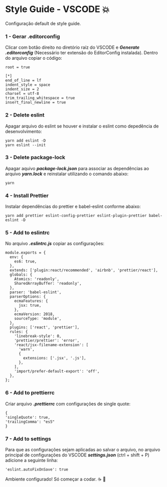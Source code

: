 # Style Guide - VSCODE :boom:
Configuração default de style guide.

### 1 - Gerar .editorconfig
Clicar com botão direito no diretório raíz do VSCODE e ***Generate .editorconfig*** (Necessário ter extensão do EditorConfig instalada).
Dentro do arquivo copiar o código:
```
root = true

[*]
end_of_line = lf
indent_style = space
indent_size = 2
charset = utf-8
trim_trailing_whitespace = true
insert_final_newline = true
```

### 2 - Delete eslint
Apagar arquivo do eslint se houver e instalar o eslint como depedência de desenvolvimento:
```
yarn add eslint -D
yarn eslint --init
```

### 3 - Delete package-lock
Apagar aquivo ***package-lock.json*** para associar as dependências ao arquivo ***yarn.lock*** e reinstalar utilizando o comando abaixo:
```
yarn 
```

### 4 - Install Prettier
Instalar dependências do prettier e babel-eslint conforme abaixo:
```
yarn add prettier eslint-config-prettier eslint-plugin-prettier babel-eslint -D 
```

### 5 - Add to eslintrc
No arquivo ***.eslintrc.js*** copiar as configurações:
```
module.exports = {
  env: {
    es6: true,
  },
  extends: ['plugin:react/recommended', 'airbnb', 'prettier/react'],
  globals: {
    Atomics: 'readonly',
    SharedArrayBuffer: 'readonly',
  },
  parser: 'babel-eslint',
  parserOptions: {
    ecmaFeatures: {
      jsx: true,
    },
    ecmaVersion: 2018,
    sourceType: 'module',
  },
  plugins: ['react', 'prettier'],
  rules: {
    'linebreak-style': 0,
    'prettier/prettier': 'error',
    'react/jsx-filename-extension': [
      'warn',
      {
        extensions: ['.jsx', '.js'],
      },
    ],
    'import/prefer-default-export': 'off',
  },
};
```

### 6 - Add to prettierrc
Criar arquivo ***.prettierrc*** com configurações de single quote:
```
{
'singleQuote': true,
'trailingComma': "es5"
}
```

### 7 - Add to settings
Para que as configurações sejam aplicadas ao salvar o arquivo, no arquivo principal de configurações do VSCODE ***settings.json*** (ctrl + shift + P) adicione a seguinte linha:
```
'eslint.autoFixOnSave': true
``` 


Ambiente configurado! Só começar a codar. :coffee: :raised_hands: 
